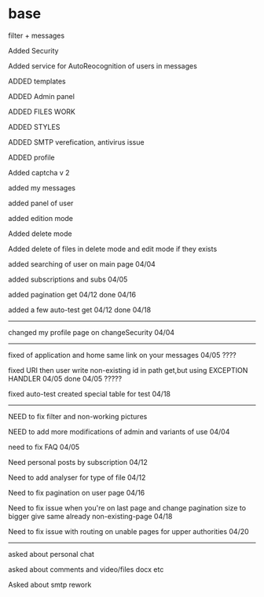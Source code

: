 # base
filter + messages

Added Security

Added service for AutoReocognition of users in messages

ADDED templates

ADDED Admin panel

ADDED FILES WORK

ADDED STYLES

ADDED SMTP verefication, antivirus issue

ADDED profile

Added captcha v 2

added my messages

added panel of user

added edition mode

Added delete mode

Added delete of files in delete mode and edit mode if they exists

added searching of user on main page 04/04

added subscriptions and subs 04/05

added pagination get 04/12 done 04/16

added a few auto-test get 04/12 done 04/18

-----------------------------------------------------------------------

changed my profile page on changeSecurity 04/04

-----------------------------------------------------------------------

fixed of application and home same link on your messages 04/05 ????

fixed URI then user write non-existing id in path get,but using EXCEPTION HANDLER 04/05 done 04/05 ?????

fixed auto-test created special table for test 04/18

-----------------------------------------------------------------------

NEED to fix filter and non-working pictures

NEED to add more modifications of admin and variants of use 04/04

need to fix FAQ 04/05

Need personal posts by subscription 04/12

Need to add analyser for type of file 04/12

Need to fix pagination on user page 04/16

Need to fix issue when you're on last page and change pagination size to bigger give same already non-existing-page  04/18

Need to fix issue with routing on unable pages for upper authorities 04/20

-----------------------------------------------------------------------

asked about personal chat

asked about comments and video/files docx etc

Asked about smtp rework
